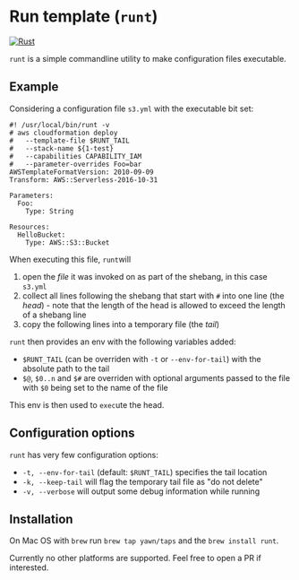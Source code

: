 # Run template (`runt`)

[![Rust](https://github.com/yawn/runt/actions/workflows/ci.yml/badge.svg)](https://github.com/yawn/runt/actions/workflows/ci.yml)

`runt` is a simple commandline utility to make configuration files executable. 

## Example

Considering a configuration file `s3.yml` with the executable bit set:

```
#! /usr/local/bin/runt -v
# aws cloudformation deploy
#   --template-file $RUNT_TAIL
#   --stack-name ${1-test}
#   --capabilities CAPABILITY_IAM
#   --parameter-overrides Foo=bar
AWSTemplateFormatVersion: 2010-09-09
Transform: AWS::Serverless-2016-10-31

Parameters:
  Foo:
    Type: String

Resources:
  HelloBucket:
    Type: AWS::S3::Bucket
```

When executing this file, `runt`will

1. open the _file_ it was invoked on as part of the shebang, in this case `s3.yml`
2. collect all lines following the shebang that start with `#` into one line (the _head_) - note that the length of the head is allowed to exceed the length of a shebang line 
3. copy the following lines into a temporary file (the _tail_)

`runt` then provides an env with the following variables added:

* `$RUNT_TAIL` (can be overriden with `-t` or `--env-for-tail`) with the absolute path to the tail
* `$@`, `$0..n` and `$#` are overriden with optional arguments passed to the file with `$0` being set to the name of the file  

This env is then used to `exec`ute the head.

## Configuration options

`runt` has very few configuration options:

* `-t, --env-for-tail` (default: `$RUNT_TAIL`) specifies the tail location
* `-k, --keep-tail` will flag the temporary tail file as "do not delete"
* `-v, --verbose` will output some debug information while running

## Installation

On Mac OS with `brew` run `brew tap yawn/taps` and the `brew install runt`.

Currently no other platforms are supported. Feel free to open a PR if interested.
